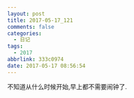 ```yaml
---
layout: post
title: 2017-05-17_121
comments: false
categories:
  - 日记
tags:
  - 2017
abbrlink: 333c0974
date: 2017-05-17 08:56:54
---
```


  不知道从什么时候开始,早上都不需要闹钟了.
